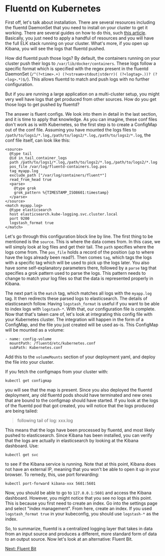 # Fluentd on Kubernetes

First off, let's talk about installation. There are several resources including the fluentd DaemonSet that you need to install on your cluster to get it working. There are several guides on how to do this, such [this article](https://devopscounsel.com/kubernetes-log-collection-with-fluentd-elasticsearch-and-kibana/). Basically, you just need to apply a handful of resources and you will have the full ELK stack running on your cluster. What's more, if you open up Kibana, you will see the logs that fluentd pushed.

How did fluentd push those logs? By default, the containers running on your cluster push their logs to `/var/lib/docker/containers`. These logs follow a specific format which is specified with the regex present in the fluentd DaemonSet (`/^(?<time>.+) (?<stream>stdout|stderr)( (?<logtag>.))? (?<log>.*)$/`). This allows fluentd to match and push logs with no further configuration.

But if you are running a large application on a multi-cluster setup, you might very well have logs that get produced from other sources. How do you get those logs to get pushed by fluentd?

The answer is fluent configs. We look into them in detail in the last section, and it is time to apply that knowledge. As you can imagine, these conf files don't work as is with Kubernetes, so the first step is to create a ConfigMap out of the conf file. Assuming you have mounted the logs files to `/path/to/logs1/*.log,/path/to/logs2/*.log,/path/to/logs2/*.log`, the conf file itself, can look like this:

```
<source>
  @type tail
  @id in_tail_container_logs
  path /path/to/logs1/*.log,/path/to/logs2/*.log,/path/to/logs2/*.log
  pos_file /var/log/fluentd-containers.log.pos
  tag myapp.log
  exclude_path ["/var/log/containers/fluent*"]
  read_from_head true
  <parse>
    @type grok
    grok_pattern %{TIMESTAMP_ISO8601:timestamp}
  </parse>
</source>
<match myapp.log>
  @type elasticsearch
  host elasticsearch.kube-logging.svc.cluster.local
  port 9200
  logstash_format true
</match>
```

Let's go through this configuration block line by line. The first thing to be mentioned is the `source`. This is where the data comes from. In this case, we will simply look at log files and get their tail. The `path` specifies where the logs come from. The `pos_file` holds a record of the position (up to where have the logs already been read?). Then comes `tag`, which tags the logs with a specific tag which will be used to pick up the logs later. You also have some self-explanatory parameters there, followed by a `parse` tag that specifies a grok pattern used to parse the logs. This pattern needs to change to match your log files so that the data is represented properly in Kibana.

The next part is the `match` tag, which matches all logs with the `myapp.log` tag. It then redirects these parsed logs to elasticsearch. The details of elasticsearch follow. Having `logstash_format` is useful if you want to be able to index logs with `logstash-*`. With that, our configuration file is complete. Now that that's taken care of, let's look at integrating this config file with your Kubernetes cluster. The integration will happen in the form of a ConfigMap, and the file you just created will be used as-is. This ConfigMap will be mounted as a volume:

```
- name: config-volume
  mountPath: /fluentd/etc/kubernetes.conf
  subPath: Kubernetes.conf
```

Add this to the `volumeMounts` section of your deployment yaml, and deploy the file into your cluster.

If you fetch the configmaps from your cluster with:

```
kubectl get configmap
```

you will see that the map is present. Since you also deployed the fluentd deployment, any old fluentd pods should have terminated and new ones that are bound to the configmap should have started. If you look at the logs of the fluentd pod that got created, you will notice that the logs produced are being tailed:

> following tail of log: xxx.log

This means that the logs have been processed by fluentd, and most likely pushed to elasticsearch. Since Kibana has been installed, you can verify that the logs are actually in elasticsearch by looking at the Kibana dashboard. Use:

```
kubectl get svc
```

to see if the Kibana service is running. Note that at this point, Kibana does not have an external IP, meaning that you won't be able to open it up in your browser. To remedy, this, use port forwarding:

```
kubectl port-forward kibana-xxx 5601:5601
```

Now, you should be able to go to `127.0.0.1:5601` and access the Kibana dashboard. However, you might notice that you see no logs at this point. This is because you first need to create an index. Go into the settings page and select "index management". From here, create an index. If you used `logstash_format true` in your kubeconfig, you should use `logstash-*` as the index.

So, to summarize, fluentd is a centralized logging layer that takes in data from an input source and produces a different, more standard form of data to an output source. Now let's look at an alternative: Fluent Bit.

[Next: Fluent Bit](./fluentdbit.md)